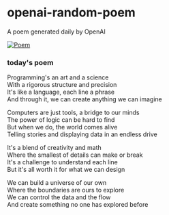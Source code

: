 
# openai-random-poem
 A poem generated daily by OpenAI

[![Poem](https://github.com/fbiego/openai-random-poem/actions/workflows/main.yml/badge.svg)](https://github.com/fbiego/openai-random-poem/actions/workflows/main.yml)

### today's poem  
  
Programming's an art and a science  
With a rigorous structure and precision  
It's like a language, each line a phrase  
And through it, we can create anything we can imagine  
  
Computers are just tools, a bridge to our minds  
The power of logic can be hard to find  
But when we do, the world comes alive  
Telling stories and displaying data in an endless drive  
  
It's a blend of creativity and math  
Where the smallest of details can make or break  
It's a challenge to understand each line  
But it's all worth it for what we can design  
  
We can build a universe of our own  
Where the boundaries are ours to explore  
We can control the data and the flow  
And create something no one has explored before